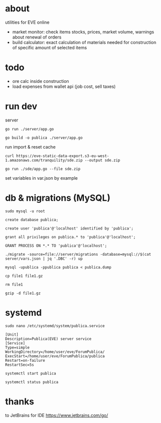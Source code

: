 # about

utilities for EVE online

- market monitor: check items stocks, prices, market volume, warnings about renewal of orders
- build calculator: exact calculation of materials needed for construction of specific amount of selected items

# todo

- ore calc inside construction
- load expenses from wallet api (job cost, sell taxes)

# run dev
server

`go run ./server/app.go`

`go build -o publica ./server/app.go`

run import & reset cache

`curl https://eve-static-data-export.s3-eu-west-1.amazonaws.com/tranquility/sde.zip --output sde.zip`

`go run ./sde/app.go --file sde.zip`

set variables in var.json by example

# db & migrations (MySQL)

`sudo mysql -u root`

`create database publica;`

`create user 'publica'@'localhost' identified by 'publica';`

`grant all privileges on publica.* to 'publica'@'localhost';`

`GRANT PROCESS ON *.* TO 'publica'@'localhost';`

`./migrate -source=file://server/migrations -database=mysql://$(cat server/vars.json | jq '.DBC' -r) up`

`mysql -upublica -ppublica publica < publica.dump`

`cp file1 file1.gz`

`rm file1`

`gzip -d file1.gz`

# systemd

`sudo nano /etc/systemd/system/publica.service`

```
[Unit]
Description=Publica(EVE) server service
[Service]
Type=simple
WorkingDirectory=/home/user/eve/ForumPublica/
ExecStart=/home/user/eve/ForumPublica/publica
Restart=on-failure
RestartSec=5s
```

`systemctl start publica`

`systemctl status publica`

# thanks

to JetBrains for IDE
https://www.jetbrains.com/go/
